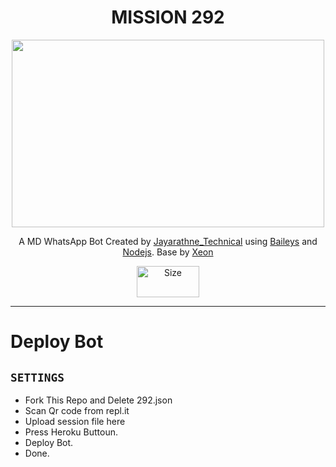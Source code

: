 <h1 align="center">MISSION 292<br></h1>
<p align="center">
  <img src="https://telegra.ph/file/cc7629d2fdfcedb74598d.jpg" width="500" height="300" />
</p>

<p align="center">
A MD WhatsApp Bot Created by <a href="https://github.com/Sithujaya01" target="_blank">Jayarathne_Technical</a> using <a href="https://github.com/adiwajshing/Baileys" target="_blank">Baileys</a> and <a href="https://github.com/nodejs" target="_blank">Nodejs</a>. Base by <a href="https://github.com/DGXeon" target="_blank">Xeon
</p>

<p align="center">
<a href="https://wa.me/94777611095"><img title="Size" src="https://i.postimg.cc/B6PmHtbc/wa2.png" width="100" height="50"></a>
</p>

------
# Deploy Bot

## `SETTINGS`

- Fork This Repo and Delete 292.json
- Scan Qr code from repl.it
- Upload session file here
- Press Heroku Buttoun.
- Deploy Bot.
- Done.

